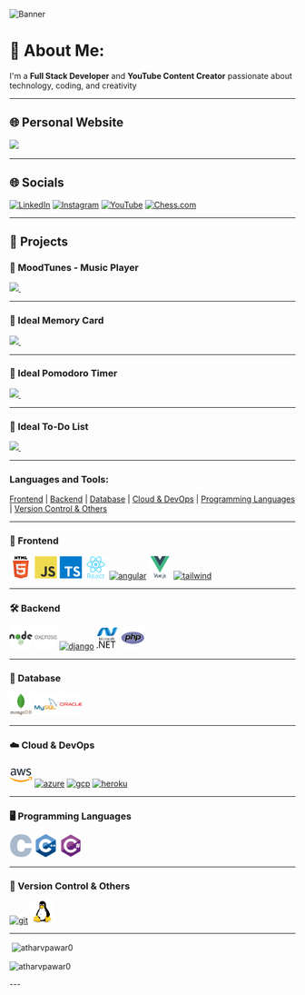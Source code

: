 ![Banner](https://i.postimg.cc/5yzYnQtT/IMG-20250319-WA0002-1.jpg)

# 💫 About Me:
I'm a **Full Stack Developer** and **YouTube Content Creator** passionate about technology, coding, and creativity

---

## 🌐 Personal Website
<a href="https://ideal-im.netlify.app">
  <img src="https://i.postimg.cc/yN6v3vbx/DALL-E-2024-10-16-13-32-33-A-logo-design-featuring-a-golden-chess-knight-on-a-completely-dark-bla.png" width="60px">
</a>

---

## 🌐 Socials
[![LinkedIn](https://img.shields.io/badge/LinkedIn-0077B5?style=for-the-badge&logo=linkedin&logoColor=white)](https://linkedin.com/in/atharv-pawar-3205072a3) 
[![Instagram](https://img.shields.io/badge/Instagram-E4405F?style=for-the-badge&logo=instagram&logoColor=white)](https://www.instagram.com/iideal_im) 
[![YouTube](https://img.shields.io/badge/YouTube-FF0000?style=for-the-badge&logo=youtube&logoColor=white)](https://www.youtube.com/@Ideal_IM) 
[![Chess.com](https://img.shields.io/badge/Chess.com-00A900?style=for-the-badge&logo=Chess.com&logoColor=white)](https://www.chess.com/member/ideal_im)

---
## 🚀 Projects

### 📌 MoodTunes - Music Player
<a href="https://ideal-mood-tunes.netlify.app/" target="_blank">
  <img src="https://i.postimg.cc/wvHfGHKH/chrome-0tei-XUSWqv.png" width="150px">
</a>&nbsp;&nbsp;

---

### 📌 Ideal Memory Card
<a href="https://ideal-memory-card.netlify.app" target="_blank">
  <img src="https://i.postimg.cc/0j8JNBQ2/chrome-Bgf6n-Tsky-Q.png" width="150px">
</a>&nbsp;&nbsp;

---

### 📌 Ideal Pomodoro Timer
<a href="https://ideal-pomodoro-timer.netlify.app" target="_blank">
  <img src="https://i.postimg.cc/QtZT2tZ7/chrome-h-Y7-Ka-E8of5.png" width="150px">
</a>&nbsp;&nbsp;

---

### 📌 Ideal To-Do List
<a href="https://ideal-to-do-list.netlify.app" target="_blank">
  <img src="https://i.postimg.cc/PJ2vvQpb/chrome-I9-H2o-DPui0.png" width="150px">
</a>&nbsp;&nbsp;

---

<h3 align="left">Languages and Tools:</h3>

<p>
  <a href="#frontend">Frontend</a> |
  <a href="#backend">Backend</a> |
  <a href="#database">Database</a> |
  <a href="#cloud--devops">Cloud & DevOps</a> |
  <a href="#programming-languages">Programming Languages</a> |
  <a href="#version-control--others">Version Control & Others</a>
</p>

---

<h3 id="frontend">🚀 Frontend</h3>
<p align="left">
  <a href="https://www.w3.org/html/" target="_blank"><img src="https://raw.githubusercontent.com/devicons/devicon/master/icons/html5/html5-original-wordmark.svg" alt="html5" width="40" height="40"/></a>
  <a href="https://developer.mozilla.org/en-US/docs/Web/JavaScript" target="_blank"><img src="https://raw.githubusercontent.com/devicons/devicon/master/icons/javascript/javascript-original.svg" alt="javascript" width="40" height="40"/></a>
  <a href="https://www.typescriptlang.org/" target="_blank"><img src="https://raw.githubusercontent.com/devicons/devicon/master/icons/typescript/typescript-original.svg" alt="typescript" width="40" height="40"/></a>
  <a href="https://reactjs.org/" target="_blank"><img src="https://raw.githubusercontent.com/devicons/devicon/master/icons/react/react-original-wordmark.svg" alt="react" width="40" height="40"/></a>
  <a href="https://angular.io" target="_blank"><img src="https://angular.io/assets/images/logos/angular/angular.svg" alt="angular" width="40" height="40"/></a>
  <a href="https://vuejs.org/" target="_blank"><img src="https://raw.githubusercontent.com/devicons/devicon/master/icons/vuejs/vuejs-original-wordmark.svg" alt="vuejs" width="40" height="40"/></a>
  <a href="https://tailwindcss.com/" target="_blank"><img src="https://www.vectorlogo.zone/logos/tailwindcss/tailwindcss-icon.svg" alt="tailwind" width="40" height="40"/></a>
</p>

---

<h3 id="backend">🛠️ Backend</h3>
<p align="left">
  <a href="https://nodejs.org" target="_blank"><img src="https://raw.githubusercontent.com/devicons/devicon/master/icons/nodejs/nodejs-original-wordmark.svg" alt="nodejs" width="40" height="40"/></a>
  <a href="https://expressjs.com" target="_blank"><img src="https://raw.githubusercontent.com/devicons/devicon/master/icons/express/express-original-wordmark.svg" alt="express" width="40" height="40"/></a>
  <a href="https://www.djangoproject.com/" target="_blank"><img src="https://cdn.worldvectorlogo.com/logos/django.svg" alt="django" width="40" height="40"/></a>
  <a href="https://dotnet.microsoft.com/" target="_blank"><img src="https://raw.githubusercontent.com/devicons/devicon/master/icons/dot-net/dot-net-original-wordmark.svg" alt="dotnet" width="40" height="40"/></a>
  <a href="https://www.php.net" target="_blank"><img src="https://raw.githubusercontent.com/devicons/devicon/master/icons/php/php-original.svg" alt="php" width="40" height="40"/></a>
</p>

---

<h3 id="database">💾 Database</h3>
<p align="left">
  <a href="https://www.mongodb.com/" target="_blank"><img src="https://raw.githubusercontent.com/devicons/devicon/master/icons/mongodb/mongodb-original-wordmark.svg" alt="mongodb" width="40" height="40"/></a>
  <a href="https://www.mysql.com/" target="_blank"><img src="https://raw.githubusercontent.com/devicons/devicon/master/icons/mysql/mysql-original-wordmark.svg" alt="mysql" width="40" height="40"/></a>
  <a href="https://www.oracle.com/" target="_blank"><img src="https://raw.githubusercontent.com/devicons/devicon/master/icons/oracle/oracle-original.svg" alt="oracle" width="40" height="40"/></a>
</p>

---

<h3 id="cloud--devops">☁️ Cloud & DevOps</h3>
<p align="left">
  <a href="https://aws.amazon.com" target="_blank"><img src="https://raw.githubusercontent.com/devicons/devicon/master/icons/amazonwebservices/amazonwebservices-original-wordmark.svg" alt="aws" width="40" height="40"/></a>
  <a href="https://azure.microsoft.com/en-in/" target="_blank"><img src="https://www.vectorlogo.zone/logos/microsoft_azure/microsoft_azure-icon.svg" alt="azure" width="40" height="40"/></a>
  <a href="https://cloud.google.com" target="_blank"><img src="https://www.vectorlogo.zone/logos/google_cloud/google_cloud-icon.svg" alt="gcp" width="40" height="40"/></a>
  <a href="https://heroku.com" target="_blank"><img src="https://www.vectorlogo.zone/logos/heroku/heroku-icon.svg" alt="heroku" width="40" height="40"/></a>
</p>

---

<h3 id="programming-languages">🖥️ Programming Languages</h3>
<p align="left">
  <a href="https://www.cprogramming.com/" target="_blank"><img src="https://raw.githubusercontent.com/devicons/devicon/master/icons/c/c-original.svg" alt="c" width="40" height="40"/></a>
  <a href="https://www.w3schools.com/cpp/" target="_blank"><img src="https://raw.githubusercontent.com/devicons/devicon/master/icons/cplusplus/cplusplus-original.svg" alt="cplusplus" width="40" height="40"/></a>
  <a href="https://www.w3schools.com/cs/" target="_blank"><img src="https://raw.githubusercontent.com/devicons/devicon/master/icons/csharp/csharp-original.svg" alt="csharp" width="40" height="40"/></a>
</p>

---

<h3 id="version-control--others">🔧 Version Control & Others</h3>
<p align="left">
  <a href="https://git-scm.com/" target="_blank"><img src="https://www.vectorlogo.zone/logos/git-scm/git-scm-icon.svg" alt="git" width="40" height="40"/></a>
  <a href="https://www.linux.org/" target="_blank"><img src="https://raw.githubusercontent.com/devicons/devicon/master/icons/linux/linux-original.svg" alt="linux" width="40" height="40"/></a>
</p>

---
<p>&nbsp;<img align="center" src="https://github-readme-stats.vercel.app/api?username=atharvpawar0&show_icons=true&locale=en" alt="atharvpawar0" /></p>

<p><img align="center" src="https://github-readme-streak-stats.herokuapp.com/?user=atharvpawar0&" alt="atharvpawar0" /></p>
---

<!-- Proudly created with love by Atharv Pawar -->
